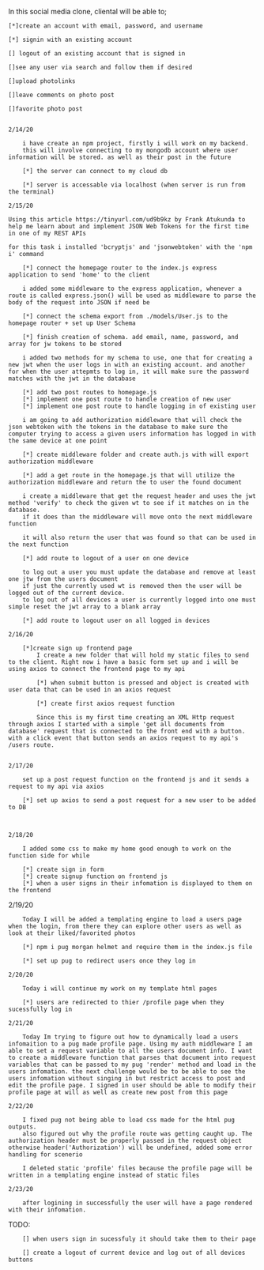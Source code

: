 In this social media clone, cliental will be able to;

    [*]create an account with email, password, and username

    [*] signin with an existing account

    [] logout of an existing account that is signed in

    []see any user via search and follow them if desired

    []upload photolinks

    []leave comments on photo post

    []favorite photo post 


    2/14/20

        i have create an npm project, firstly i will work on my backend.
        this will involve connecting to my mongodb account where user information will be stored. as well as their post in the future

        [*] the server can connect to my cloud db 

        [*] server is accessable via localhost (when server is run from the terminal)

    2/15/20

    Using this article https://tinyurl.com/ud9b9kz by Frank Atukunda to help me learn about and implement JSON Web Tokens for the first time in one of my REST APIs

    for this task i installed 'bcryptjs' and 'jsonwebtoken' with the 'npm i' command 

        [*] connect the homepage router to the index.js express application to send 'home' to the client

        i added some middleware to the express application, whenever a route is called express.json() will be used as middleware to parse the body of the request into JSON if need be

        [*] connect the schema export from ./models/User.js to the homepage router + set up User Schema

        [*] finish creation of schema. add email, name, password, and array for jw tokens to be stored

        i added two methods for my schema to use, one that for creating a new jwt when the user logs in with an existing account. and another for when the user attepmts to log in, it will make sure the password matches with the jwt in the database

        [*] add two post routes to homepage.js
        [*] implement one post route to handle creation of new user
        [*] implement one post route to handle logging in of existing user

        i am going to add authorization middleware that will check the json webtoken with the tokens in the database to make sure the computer trying to access a given users information has logged in with the same device at one point

        [*] create middleware folder and create auth.js with will export authorization middleware

        [*] add a get route in the homepage.js that will utilize the authorization middleware and return the to user the found document

        i create a middleware that get the request header and uses the jwt method 'verify' to check the given wt to see if it matches on in the database.
        if it does than the middleware will move onto the next middleware function

        it will also return the user that was found so that can be used in the next function

        [*] add route to logout of a user on one device

        to log out a user you must update the database and remove at least one jtw from the users document
        if just the currently used wt is removed then the user will be logged out of the current device. 
        to log out of all devices a user is currently logged into one must simple reset the jwt array to a blank array

        [*] add route to logout user on all logged in devices

    2/16/20

        [*]create sign up frontend page
            I create a new folder that will hold my static files to send to the client. Right now i have a basic form set up and i will be using axios to connect the frontend page to my api

            [*] when submit button is pressed and object is created with user data that can be used in an axios request

            [*] create first axios request function

            Since this is my first time creating an XML Http request through axios I started with a simple 'get all documents from database' request that is connected to the front end with a button. with a click event that button sends an axios request to my api's /users route.


    2/17/20

        set up a post request function on the frontend js and it sends a request to my api via axios

        [*] set up axios to send a post request for a new user to be added to DB



    2/18/20

        I added some css to make my home good enough to work on the function side for while

        [*] create sign in form 
        [*] create signup function on frontend js
        [*] when a user signs in their infomation is displayed to them on the frontend 

   2/19/20

        Today I will be added a templating engine to load a users page when the login, from there they can explore other users as well as look at their liked/favorited photos

        [*] npm i pug morgan helmet and require them in the index.js file

        [*] set up pug to redirect users once they log in

    2/20/20

        Today i will continue my work on my template html pages

        [*] users are redirected to thier /profile page when they sucessfully log in     

    2/21/20

        Today Im trying to figure out how to dynamically load a users infomaition to a pug made profile page. Using my auth middleware I am able to set a request variable to all the users document info. I want to create a middleware function that parses that document into request variables that can be passed to my pug 'render' method and load in the users infomation. the next challenge would be to be able to see the users infomation without singing in but restrict access to post and edit the profile page. I signed in user should be able to modify their profile page at will as well as create new post from this page

    2/22/20

        I fixed pug not being able to load css made for the html pug outputs.
        also figured out why the profile route was getting caught up. The authorization header must be properly passed in the request object otherwise header('Authorization') will be undefined, added some error handling for scenerio

        I deleted static 'profile' files because the profile page will be written in a templating engine instead of static files

    2/23/20

        after logining in successfully the user will have a page rendered with their infomation.

           
TODO:

        [] when users sign in sucessfuly it should take them to their page

        [] create a logout of current device and log out of all devices buttons


